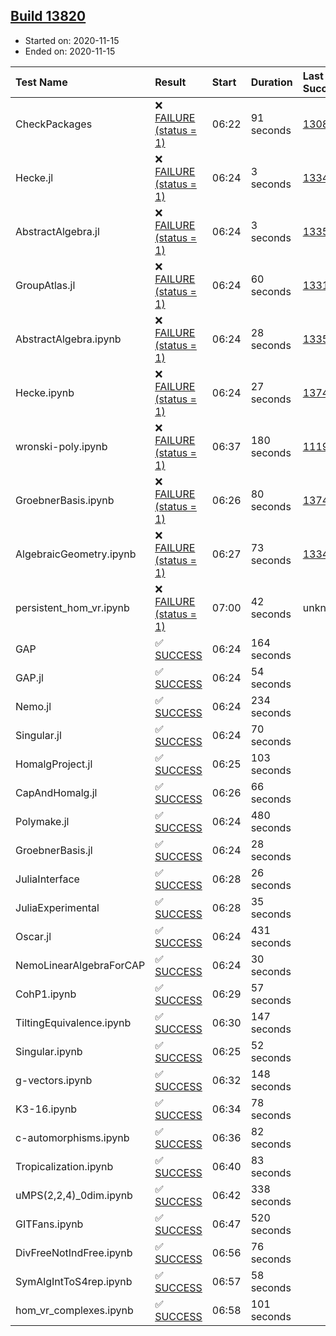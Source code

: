## [Build 13820](https://oscarci.mathematik.uni-kl.de/job/oscar/13820/)

* Started on: 2020-11-15
* Ended on: 2020-11-15

| Test Name    | Result | Start | Duration | Last Success | First Failure |
|:-------------|:-------|:------|:---------|:-------------|:--------------|
| CheckPackages | ❌ [FAILURE (status = 1)](https://oscarci.mathematik.uni-kl.de/job/oscar/13820/artifact/logs/build-13820/CheckPackages.log) | 06:22 | 91 seconds | [13085](https://oscarci.mathematik.uni-kl.de/job/oscar/13085/) | [13086](https://oscarci.mathematik.uni-kl.de/job/oscar/13086/) |
| Hecke.jl | ❌ [FAILURE (status = 1)](https://oscarci.mathematik.uni-kl.de/job/oscar/13820/artifact/logs/build-13820/Hecke.jl.log) | 06:24 | 3 seconds | [13341](https://oscarci.mathematik.uni-kl.de/job/oscar/13341/) | [13342](https://oscarci.mathematik.uni-kl.de/job/oscar/13342/) |
| AbstractAlgebra.jl | ❌ [FAILURE (status = 1)](https://oscarci.mathematik.uni-kl.de/job/oscar/13820/artifact/logs/build-13820/AbstractAlgebra.jl.log) | 06:24 | 3 seconds | [13355](https://oscarci.mathematik.uni-kl.de/job/oscar/13355/) | [13356](https://oscarci.mathematik.uni-kl.de/job/oscar/13356/) |
| GroupAtlas.jl | ❌ [FAILURE (status = 1)](https://oscarci.mathematik.uni-kl.de/job/oscar/13820/artifact/logs/build-13820/GroupAtlas.jl.log) | 06:24 | 60 seconds | [13311](https://oscarci.mathematik.uni-kl.de/job/oscar/13311/) | [13312](https://oscarci.mathematik.uni-kl.de/job/oscar/13312/) |
| AbstractAlgebra.ipynb | ❌ [FAILURE (status = 1)](https://oscarci.mathematik.uni-kl.de/job/oscar/13820/artifact/logs/build-13820/AbstractAlgebra.ipynb.log) | 06:24 | 28 seconds | [13355](https://oscarci.mathematik.uni-kl.de/job/oscar/13355/) | [13356](https://oscarci.mathematik.uni-kl.de/job/oscar/13356/) |
| Hecke.ipynb | ❌ [FAILURE (status = 1)](https://oscarci.mathematik.uni-kl.de/job/oscar/13820/artifact/logs/build-13820/Hecke.ipynb.log) | 06:24 | 27 seconds | [13749](https://oscarci.mathematik.uni-kl.de/job/oscar/13749/) | [13750](https://oscarci.mathematik.uni-kl.de/job/oscar/13750/) |
| wronski-poly.ipynb | ❌ [FAILURE (status = 1)](https://oscarci.mathematik.uni-kl.de/job/oscar/13820/artifact/logs/build-13820/wronski-poly.ipynb.log) | 06:37 | 180 seconds | [11192](https://oscarci.mathematik.uni-kl.de/job/oscar/11192/) | [11193](https://oscarci.mathematik.uni-kl.de/job/oscar/11193/) |
| GroebnerBasis.ipynb | ❌ [FAILURE (status = 1)](https://oscarci.mathematik.uni-kl.de/job/oscar/13820/artifact/logs/build-13820/GroebnerBasis.ipynb.log) | 06:26 | 80 seconds | [13748](https://oscarci.mathematik.uni-kl.de/job/oscar/13748/) | [13749](https://oscarci.mathematik.uni-kl.de/job/oscar/13749/) |
| AlgebraicGeometry.ipynb | ❌ [FAILURE (status = 1)](https://oscarci.mathematik.uni-kl.de/job/oscar/13820/artifact/logs/build-13820/AlgebraicGeometry.ipynb.log) | 06:27 | 73 seconds | [13341](https://oscarci.mathematik.uni-kl.de/job/oscar/13341/) | [13342](https://oscarci.mathematik.uni-kl.de/job/oscar/13342/) |
| persistent_hom_vr.ipynb | ❌ [FAILURE (status = 1)](https://oscarci.mathematik.uni-kl.de/job/oscar/13820/artifact/logs/build-13820/persistent_hom_vr.ipynb.log) | 07:00 | 42 seconds | unknown | unknown |
| GAP | ✅ [SUCCESS](https://oscarci.mathematik.uni-kl.de/job/oscar/13820/artifact/logs/build-13820/GAP.log) | 06:24 | 164 seconds |  |  |
| GAP.jl | ✅ [SUCCESS](https://oscarci.mathematik.uni-kl.de/job/oscar/13820/artifact/logs/build-13820/GAP.jl.log) | 06:24 | 54 seconds |  |  |
| Nemo.jl | ✅ [SUCCESS](https://oscarci.mathematik.uni-kl.de/job/oscar/13820/artifact/logs/build-13820/Nemo.jl.log) | 06:24 | 234 seconds |  |  |
| Singular.jl | ✅ [SUCCESS](https://oscarci.mathematik.uni-kl.de/job/oscar/13820/artifact/logs/build-13820/Singular.jl.log) | 06:24 | 70 seconds |  |  |
| HomalgProject.jl | ✅ [SUCCESS](https://oscarci.mathematik.uni-kl.de/job/oscar/13820/artifact/logs/build-13820/HomalgProject.jl.log) | 06:25 | 103 seconds |  |  |
| CapAndHomalg.jl | ✅ [SUCCESS](https://oscarci.mathematik.uni-kl.de/job/oscar/13820/artifact/logs/build-13820/CapAndHomalg.jl.log) | 06:26 | 66 seconds |  |  |
| Polymake.jl | ✅ [SUCCESS](https://oscarci.mathematik.uni-kl.de/job/oscar/13820/artifact/logs/build-13820/Polymake.jl.log) | 06:24 | 480 seconds |  |  |
| GroebnerBasis.jl | ✅ [SUCCESS](https://oscarci.mathematik.uni-kl.de/job/oscar/13820/artifact/logs/build-13820/GroebnerBasis.jl.log) | 06:24 | 28 seconds |  |  |
| JuliaInterface | ✅ [SUCCESS](https://oscarci.mathematik.uni-kl.de/job/oscar/13820/artifact/logs/build-13820/JuliaInterface.log) | 06:28 | 26 seconds |  |  |
| JuliaExperimental | ✅ [SUCCESS](https://oscarci.mathematik.uni-kl.de/job/oscar/13820/artifact/logs/build-13820/JuliaExperimental.log) | 06:28 | 35 seconds |  |  |
| Oscar.jl | ✅ [SUCCESS](https://oscarci.mathematik.uni-kl.de/job/oscar/13820/artifact/logs/build-13820/Oscar.jl.log) | 06:24 | 431 seconds |  |  |
| NemoLinearAlgebraForCAP | ✅ [SUCCESS](https://oscarci.mathematik.uni-kl.de/job/oscar/13820/artifact/logs/build-13820/NemoLinearAlgebraForCAP.log) | 06:24 | 30 seconds |  |  |
| CohP1.ipynb | ✅ [SUCCESS](https://oscarci.mathematik.uni-kl.de/job/oscar/13820/artifact/logs/build-13820/CohP1.ipynb.log) | 06:29 | 57 seconds |  |  |
| TiltingEquivalence.ipynb | ✅ [SUCCESS](https://oscarci.mathematik.uni-kl.de/job/oscar/13820/artifact/logs/build-13820/TiltingEquivalence.ipynb.log) | 06:30 | 147 seconds |  |  |
| Singular.ipynb | ✅ [SUCCESS](https://oscarci.mathematik.uni-kl.de/job/oscar/13820/artifact/logs/build-13820/Singular.ipynb.log) | 06:25 | 52 seconds |  |  |
| g-vectors.ipynb | ✅ [SUCCESS](https://oscarci.mathematik.uni-kl.de/job/oscar/13820/artifact/logs/build-13820/g-vectors.ipynb.log) | 06:32 | 148 seconds |  |  |
| K3-16.ipynb | ✅ [SUCCESS](https://oscarci.mathematik.uni-kl.de/job/oscar/13820/artifact/logs/build-13820/K3-16.ipynb.log) | 06:34 | 78 seconds |  |  |
| c-automorphisms.ipynb | ✅ [SUCCESS](https://oscarci.mathematik.uni-kl.de/job/oscar/13820/artifact/logs/build-13820/c-automorphisms.ipynb.log) | 06:36 | 82 seconds |  |  |
| Tropicalization.ipynb | ✅ [SUCCESS](https://oscarci.mathematik.uni-kl.de/job/oscar/13820/artifact/logs/build-13820/Tropicalization.ipynb.log) | 06:40 | 83 seconds |  |  |
| uMPS(2,2,4)_0dim.ipynb | ✅ [SUCCESS](https://oscarci.mathematik.uni-kl.de/job/oscar/13820/artifact/logs/build-13820/uMPS-2-2-4-_0dim.ipynb.log) | 06:42 | 338 seconds |  |  |
| GITFans.ipynb | ✅ [SUCCESS](https://oscarci.mathematik.uni-kl.de/job/oscar/13820/artifact/logs/build-13820/GITFans.ipynb.log) | 06:47 | 520 seconds |  |  |
| DivFreeNotIndFree.ipynb | ✅ [SUCCESS](https://oscarci.mathematik.uni-kl.de/job/oscar/13820/artifact/logs/build-13820/DivFreeNotIndFree.ipynb.log) | 06:56 | 76 seconds |  |  |
| SymAlgIntToS4rep.ipynb | ✅ [SUCCESS](https://oscarci.mathematik.uni-kl.de/job/oscar/13820/artifact/logs/build-13820/SymAlgIntToS4rep.ipynb.log) | 06:57 | 58 seconds |  |  |
| hom_vr_complexes.ipynb | ✅ [SUCCESS](https://oscarci.mathematik.uni-kl.de/job/oscar/13820/artifact/logs/build-13820/hom_vr_complexes.ipynb.log) | 06:58 | 101 seconds |  |  |
